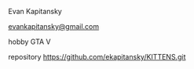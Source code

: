 Evan Kapitansky

evankapitansky@gmail.com

hobby GTA V

repository https://github.com/ekapitansky/KITTENS.git
